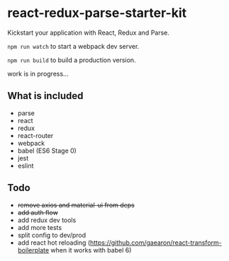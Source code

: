 # react-redux-parse-starter-kit

Kickstart your application with React, Redux and Parse.

```npm run watch``` to start a webpack dev server.

```npm run build``` to build a production version.

work is in progress...

## What is included

* parse
* react
* redux
* react-router
* webpack
* babel (ES6 Stage 0)
* jest
* eslint


## Todo

* ~~remove axios and material-ui from deps~~
* ~~add auth flow~~
* add redux dev tools
* add more tests
* split config to dev/prod
* add react hot reloading (https://github.com/gaearon/react-transform-boilerplate when it works with babel 6)
